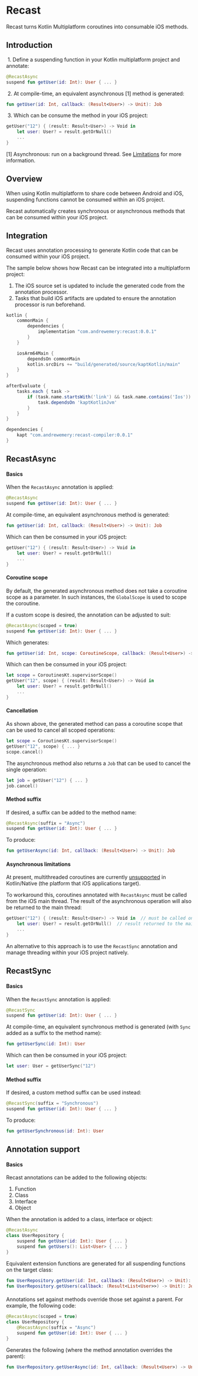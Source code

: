 # Recast

Recast turns Kotlin Multiplatform coroutines into consumable iOS methods.

## Introduction

&nbsp;1. Define a suspending function in your Kotlin multiplatform project and annotate:

```kotlin
@RecastAsync
suspend fun getUser(id: Int): User { ... }
```

&nbsp;2. At compile-time, an equivalent asynchronous [1] method is generated:

```kotlin
fun getUser(id: Int, callback: (Result<User>) -> Unit): Job
```

&nbsp;3. Which can be consume the method in your iOS project:

```swift
getUser("12") { (result: Result<User>) -> Void in
    let user: User? = result.getOrNull()
    ...
}
```

[1] Asynchronous: run on a background thread. See [Limitations](#asynchronous-limitations) for more information. 

## Overview

When using Kotlin multiplatform to share code between Android and iOS, suspending functions cannot be consumed within an iOS project.

Recast automatically creates synchronous or asynchronous methods that can be consumed within your iOS project.

## Integration

Recast uses annotation processing to generate Kotlin code that can be consumed within your iOS project.

The sample below shows how Recast can be integrated into a multiplatform project:
1. The iOS source set is updated to include the generated code from the annotation processor.
2. Tasks that build iOS artifacts are updated to ensure the annotation processor is run beforehand.

```groovy
kotlin {
    commonMain {
        dependencies {
            implementation "com.andrewemery:recast:0.0.1"
        }
    }

    iosArm64Main {
        dependsOn commonMain
        kotlin.srcDirs += "build/generated/source/kaptKotlin/main"
    }
}

afterEvaluate {
    tasks.each { task ->
        if (task.name.startsWith('link') && task.name.contains('Ios')) {
            task.dependsOn 'kaptKotlinJvm'
        }
    }
}

dependencies {
    kapt "com.andrewemery:recast-compiler:0.0.1"
}
```

## RecastAsync

#### Basics

When the ```RecastAsync``` annotation is applied:

```kotlin
@RecastAsync
suspend fun getUser(id: Int): User { ... }
```

At compile-time, an equivalent asynchronous method is generated:

```kotlin
fun getUser(id: Int, callback: (Result<User>) -> Unit): Job
```

Which can then be consumed in your iOS project:

```swift
getUser("12") { (result: Result<User>) -> Void in
    let user: User? = result.getOrNull()
    ...
}
```

#### Coroutine scope

By default, the generated asynchronous method does not take a coroutine scope as a parameter.
In such instances, the ```GlobalScope``` is used to scope the coroutine.

If a custom scope is desired, the annotation can be adjusted to suit:

```kotlin
@RecastAsync(scoped = true)
suspend fun getUser(id: Int): User { ... }
```

Which generates:

```kotlin
fun getUser(id: Int, scope: CoroutineScope, callback: (Result<User>) -> Unit): Job
```

Which can then be consumed in your iOS project:

```swift
let scope = CoroutinesKt.supervisorScope()
getUser("12", scope) { (result: Result<User>) -> Void in
    let user: User? = result.getOrNull()
    ...
}
```

#### Cancellation

As shown above, the generated method can pass a coroutine scope that can be used to cancel all scoped operations:

```swift
let scope = CoroutinesKt.supervisorScope()
getUser("12", scope) { ... }
scope.cancel()
```

The asynchronous method also returns a ```Job``` that can be used to cancel the single operation:

```swift
let job = getUser("12") { ... }
job.cancel()
```

#### Method suffix

If desired, a suffix can be added to the method name:

```kotlin
@RecastAsync(suffix = "Async")
suspend fun getUser(id: Int): User { ... }
```

To produce:

```kotlin
fun getUserAsync(id: Int, callback: (Result<User>) -> Unit): Job
```

#### Asynchronous limitations

At present, multithreaded coroutines are currently [unsupported](https://github.com/Kotlin/kotlinx.coroutines/issues/462) in Kotlin/Native (the platform that iOS applications target).

To workaround this, coroutines annotated with ```RecastAsync``` must be called from the iOS main thread. 
The result of the asynchronous operation will also be returned to the main thread:

```swift
getUser("12") { (result: Result<User>) -> Void in  // must be called on the main thread
    let user: User? = result.getOrNull()  // result returned to the main thread
    ...
}
```

An alternative to this approach is to use the ```RecastSync``` annotation and manage threading within your iOS project natively.

## RecastSync

#### Basics

When the ```RecastSync``` annotation is applied:

```kotlin
@RecastSync
suspend fun getUser(id: Int): User { ... }
```

At compile-time, an equivalent synchronous method is generated (with ```Sync``` added as a suffix to the method name):

```kotlin
fun getUserSync(id: Int): User
```

Which can then be consumed in your iOS project:

```swift
let user: User = getUserSync("12")
```

#### Method suffix

If desired, a custom method suffix can be used instead:

```kotlin
@RecastSync(suffix = "Synchronous")
suspend fun getUser(id: Int): User { ... }
```

To produce:

```kotlin
fun getUserSynchronous(id: Int): User
```

## Annotation support

#### Basics

Recast annotations can be added to the following objects:
1. Function
2. Class
3. Interface
4. Object

When the annotation is added to a class, interface or object:
 
```kotlin
@RecastAsync
class UserRepository {
    suspend fun getUser(id: Int): User { ... }
    suspend fun getUsers(): List<User> { ... }
}
```

Equivalent extension functions are generated for all suspending functions on the target class:

```kotlin
fun UserRepository.getUser(id: Int, callback: (Result<User>) -> Unit): Job = ...
fun UserRepository.getUsers(callback: (Result<List<User>>) -> Unit): Job = ...
```

#### 

Annotations set against methods override those set against a parent. For example, the following code:
 
```kotlin
@RecastAsync(scoped = true)
class UserRepository {
    @RecastAsync(suffix = "Async")
    suspend fun getUser(id: Int): User { ... }
}
```

Generates the following (where the method annotation overrides the parent):

```kotlin
fun UserRepository.getUserAsync(id: Int, callback: (Result<User>) -> Unit): Job = ...
```